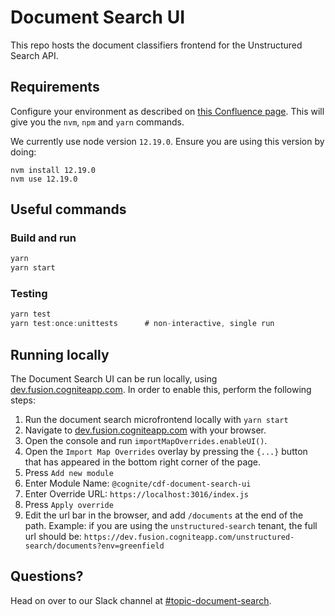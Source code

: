# Document Search UI

This repo hosts the document classifiers frontend for the Unstructured Search API.

## Requirements

Configure your environment as described on [this Confluence page](https://cognitedata.atlassian.net/wiki/spaces/COG/pages/711950382/Nvm+npm+node+setup). This will give you the `nvm`, `npm` and `yarn` commands.

We currently use node version `12.19.0`. Ensure you are using this version by doing:

```
nvm install 12.19.0
nvm use 12.19.0
```

## Useful commands

### Build and run

```js
yarn
yarn start
```

### Testing

```js
yarn test
yarn test:once:unittests      # non-interactive, single run
```

## Running locally

The Document Search UI can be run locally, using [dev.fusion.cogniteapp.com](https://dev.fusion.cogniteapp.com). In order to enable this, perform the following steps:

1. Run the document search microfrontend locally with `yarn start`
2. Navigate to [dev.fusion.cogniteapp.com](https://dev.fusion.cogniteapp.com) with your browser.
3. Open the console and run `importMapOverrides.enableUI()`.
4. Open the `Import Map Overrides` overlay by pressing the `{...}` button that has appeared in the bottom right corner of the page.
5. Press `Add new module`
6. Enter Module Name: `@cognite/cdf-document-search-ui`
7. Enter Override URL: `https://localhost:3016/index.js`
8. Press `Apply override`
9. Edit the url bar in the browser, and add `/documents` at the end of the path. Example: if you are using the `unstructured-search` tenant, the full url should be: `https://dev.fusion.cogniteapp.com/unstructured-search/documents?env=greenfield`

## Questions?

Head on over to our Slack channel at [#topic-document-search](https://cognitedata.slack.com/archives/CKY04V4CA).
